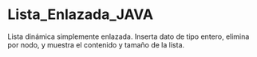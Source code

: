 # Lista_Enlazada_JAVA
Lista dinámica simplemente enlazada.  Inserta dato de tipo entero, elimina por nodo, y muestra el contenido y tamaño de la  lista. 
